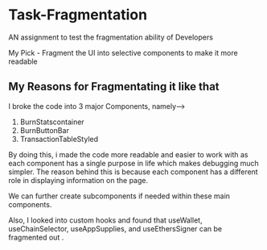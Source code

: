 # Task-Fragmentation
AN assignment to test the fragmentation ability of Developers

My Pick - Fragment the UI into selective components to make it more readable

## My Reasons for Fragmentating it like that

I broke the code into 3 major Components, namely-->
1. BurnStatscontainer
2. BurnButtonBar 
3. TransactionTableStyled

By doing this, i made the code more readable and  easier to work with as each component has a single purpose in life which makes debugging much simpler.
The reason behind this is because each component has a different role in displaying information on the page.

We can further create  subcomponents if needed within these main components.

Also, I looked into custom hooks and found that useWallet, useChainSelector, useAppSupplies, and useEthersSigner can be fragmented out .